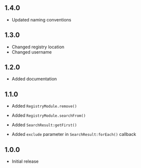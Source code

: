 ## 1.4.0

- Updated naming conventions

## 1.3.0

- Changed registry location
- Changed username

## 1.2.0

- Added documentation

## 1.1.0

- Added `RegistryModule.remove()`
- Added `RegistryModule.searchFrom()`
- Added `SearchResult:getFirst()`

- Added `exclude` parameter in `SearchResult:forEach()` callback

## 1.0.0

- Initial release